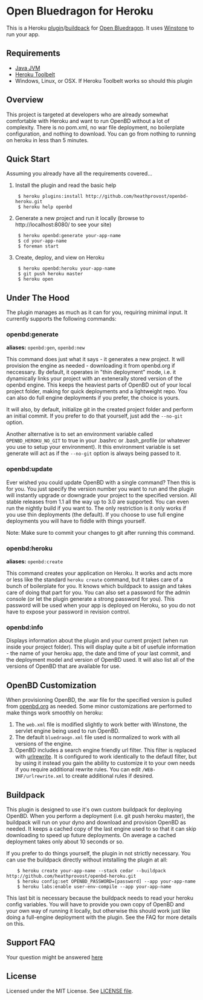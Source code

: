 Open Bluedragon for Heroku
==========================

This is a Heroku [plugin](https://devcenter.heroku.com/articles/using-cli-plugins)/[buildpack](http://devcenter.heroku.com/articles/buildpack) for [Open Bluedragon](http://openbd.org/). It uses [Winstone](http://winstone.sourceforge.net/) to run your app.

Requirements
-----

* [Java JVM](http://www.java.com/en/download/index.jsp)
* [Heroku Toolbelt](https://toolbelt.heroku.com/)
* Windows, Linux, or OSX. If Heroku Toolbelt works so should this plugin

Overview
-----

This project is targeted at developers who are already somewhat comfortable with Heroku and want to run OpenBD without a lot of complexity. There is no pom.xml, no war file deployment, no boilerplate configuration, and nothing to download. You can go from nothing to running on heroku in less than 5 minutes.

Quick Start
-----

Assuming you already have all the requirements covered...

1. Install the plugin and read the basic help
		
		$ heroku plugins:install http://github.com/heathprovost/openbd-heroku.git
		$ heroku help openbd

2. Generate a new project and run it locally (browse to http://localhost:8080/ to see your site)
		
		$ heroku openbd:generate your-app-name
		$ cd your-app-name
		$ foreman start

3. Create, deploy, and view on Heroku

		$ heroku openbd:heroku your-app-name
		$ git push heroku master
		$ heroku open		 

Under The Hood
-----

The plugin manages as much as it can for you, requiring minimal input. It currently supports the following commands:

### openbd:generate

**aliases:** `openbd:gen`, `openbd:new`

This command does just what it says - it generates a new project. It will provision the engine as needed - downloading it from openbd.org if neccessary. By default, it operates in "thin deployment" mode, i.e. it dynamically links your project with an extenerally stored version of the openbd engine. This keeps the heaviest parts of OpenBD out of your local project folder, making for quick deployments and a lightweight repo. You can also do full engine deployments if you prefer, the choice is yours. 

It will also, by default, initialize git in the created project folder and perform an initial commit. If you
prefer to do that yourself, just add the `--no-git` option. 

Another alternative is to set an environment variable called `OPENBD_HEROKU_NO_GIT` to true in your .bashrc or .bash_profile (or whatever you use to setup your environment). It this environment variable is set generate will act as if the `--no-git` option is always being passed to it.

### openbd:update

Ever wished you could update OpenBD with a single command? Then this is for you. You just specify the version number you want to run and the plugin will instantly upgrade or downgrade your project to the specified version. All stable releases from 1.1 all the way up to 3.0 are supported. You can even run the nightly build if you want to. The only restriction is it only works if you use thin deployments (the default). If you choose to use full engine deployments you will have to fiddle with things yourself.

Note: Make sure to commit your changes to git after running this command.

### openbd:heroku

**aliases:** `openbd:create`

This command creates your application on Heroku. It works and acts more or less like the standard `heroku create` command, but it takes care of a bunch of boilerplate for you. It knows which buildpack to assign and takes care of doing that part for you. You can also set a password for the admin console (or let the plugin generate a strong password for you). This password will be used when your app is deployed on Heroku, so you do not have to expose your password in revision control.

### openbd:info

Displays information about the plugin and your current project (when run inside your project folder). This will display quite a bit of usefule information - the name of your heroku app, the date and time of your last commit, and the deployment model and version of OpenBD used. It will also list all of the versions of OpenBD that are available for use.

OpenBD Customization
-----

When provisioning OpenBD, the .war file for the specified version is pulled from [openbd.org](http://openbd.org) as needed. Some minor customizations are performed to make things work smoothly on heroku:

1. The `web.xml` file is modified slightly to work better with Winstone, the servlet engine being used to run OpenBD.
2. The default `bluedraogn.xml` file used is normalized to work with all versions of the engine.
3. OpenBD includes a search engine friendly url filter. This filter is replaced with [urlrewrite](http://tuckey.org/urlrewrite/). It is configured to work identically to the defautl filter, but by using it instead you gain the ability to customize it to your own needs if you require additional rewrite rules. You can edit `/WEB-INF/urlrewrite.xml` to create additional rules if desired.

Buildpack
-----

This plugin is designed to use it's own custom buildpack for deploying OpenBD. When you perform a deployment
(i.e. git push heroku master), the buildpack will run on your dyno and download and provision OpenBD as needed. It keeps a cached copy of the last engine used to so that it can skip downloading to speed up future deployments. On average a cached deployment takes only about 10 seconds or so.

If you prefer to do things yourself, the plugin in not strictly necessary. You can use the buildpack directly without intstalling the plugin at all:

		$ heroku create your-app-name --stack cedar --buildpack http://github.com/heathprovost/openbd-heroku.git
		$ heroku config:set OPENBD_PASSWORD=[password] --app your-app-name
		$ heroku labs:enable user-env-compile --app your-app-name

This last bit is necessary because the buildpack needs to read your heroku config variables. You will have to provide you own copy of OpenBD and your own way of running it locally, but otherwise this should work just like doing a full-engine deployment with the plugin. See the FAQ for more details on this.

Support FAQ
-------

Your question might be answered [here](https://github.com/heathprovost/openbd-heroku/wiki/FAQ)


License
-------

Licensed under the MIT License. See [LICENSE file](https://github.com/heathprovost/openbd-heroku/blob/master/LICENSE.txt).
